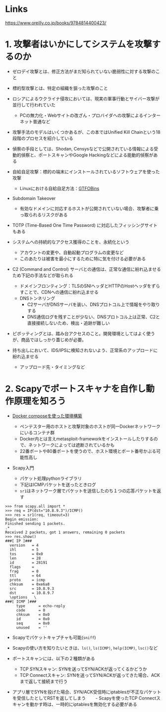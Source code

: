 # Links

https://www.oreilly.co.jp/books/9784814400423/

# 1. 攻撃者はいかにしてシステムを攻撃するのか

- ゼロデイ攻撃とは、修正方法がまだ知られていない脆弱性に対する攻撃のこと
- 標的型攻撃とは、特定の組織を狙った攻撃のこと
- ロシアによるウクライナ侵攻においては、現実の軍事行動とサイバー攻撃が並行して行われていた
  - PCの無力化・Webサイトの改ざん・プロバイダへの攻撃によるインターネット普通など
- 攻撃手法のモデルはいくつかあるが、この本ではUnified Kill Chainという18段階のプロセスを紹介している
- 偵察の手段としては、Shodan, Censysなどで公開されている情報による受動的偵察と、ポートスキャンやGoogle Hackingなどによる能動的偵察がある
- 自給自足攻撃：標的の端末にインストールされているソフトウェアを使った攻撃
  - Linuxにおける自給自足方法：[GTFOBins](https://gtfobins.github.io/)

- Subdomain Takeover
  - 有効なドメインに対応するホストが公開されていない場合、攻撃者に乗っ取られるリスクがある

- TOTP (Time-Based One Time Password) に対応したフィッシングサイトもある
- システムへの持続的なアクセス獲得のことを、永続化という
  - アカウントの変更や、自動起動プログラムの変更など
  - このあたりは被害を最小にするために特に気を付ける必要がある

- C2 (Command and Control) サーバとの通信は、正常な通信に紛れ込ませるため下記の手法などが取られる
  - ドメインフロンティング：TLSのSNIヘッダとHTTPのHostヘッダをずらすことで、CDNへの通信に紛れ込ませる
  - DNSトンネリング
    - C2サーバがDNSサーバを装い、DNSプロトコル上で情報をやり取りする
    - DNS通信ログを残すことが少ない、DNSプロトコル上は正常、C2と直接接続しないため、検出・追跡が難しい

- ピボッティングとは、踏み台アクセスのこと。開発環境としてはよく使うが、商品ではしっかり蓋じめが必要。
- 持ち出しにおいて、IDS/IPSに検知されないよう、正常系のアップロードに紛れ込ませる
  - アップロード先・タイミングなど

# 2. Scapyでポートスキャナを自作し動作原理を知ろう

- [Docker composeを使った環境構築](https://github.com/oreilly-japan/pentest-starting-with-port-scanner/blob/main/containers/README.md)
  - ペンテスター用のホストと攻撃対象のホストが同一Dockerネットワークにいるコンテナ群
  - Docker内とは言えmetasploit-frameworkをインストールしたりするので、ネットワークによっては遮断されているかも
  - 22番ポートや80番ポートを使うので、ホスト環境とポート番号かぶる可能性高し

- Scapy入門
  - パケット処理pythonライブラリ
  - 下記はICMPパケットを送ったときログ
  - `sr1`はネットワーク層でパケットを送信したのち１つの応答パケットを返す

```
>>> from scapy.all import *
>>> req = IP(dst="10.8.9.3")/ICMP()
>>> res = sr1(req, timeout=3)
Begin emission:
Finished sending 1 packets.
.*
Received 2 packets, got 1 answers, remaining 0 packets
>>> res.show()
###[ IP ]### 
  version   = 4
  ihl       = 5
  tos       = 0x0
  len       = 28
  id        = 28191
  flags     = 
  frag      = 0
  ttl       = 64
  proto     = icmp
  chksum    = 0xe6a8
  src       = 10.8.9.3
  dst       = 10.8.9.7
  \options   \
###[ ICMP ]### 
     type      = echo-reply
     code      = 0
     chksum    = 0x0
     id        = 0x0
     seq       = 0x0
     unused    = ''
```

- Scapyでパケットキャプチャも可能(`sniff`)
- Scapyの使い方を知りたいときは、`ls()`, `ls(ICMP)`, `help(ICMP)`, `lsc()`など

- ポートスキャンには、以下の２種類がある
  - TCP SYNスキャン: SYNを送ってSYN/ACKが返ってくるかどうか
  - TCP Connectスキャン: SYNを送ってSYN/ACKが返ってきた場合、ACKまで返して接続まで行う
 
- アプリ層でSYNを投げた場合、SYN/ACK受信時にiptablesが不正なパケットを受信したとしてRSTを返してしまう
　　- Scapyを使ったTCP Connectスキャンを動かす時は、一時的にiptablesを無効化する必要がある
